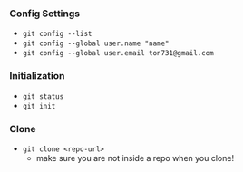 ### Config Settings
- `git config --list`
- `git config --global user.name "name"`
- `git config --global user.email ton731@gmail.com`

### Initialization
- `git status`
- `git init`

### Clone
- `git clone <repo-url>`
    - make sure you are not inside a repo when you clone!